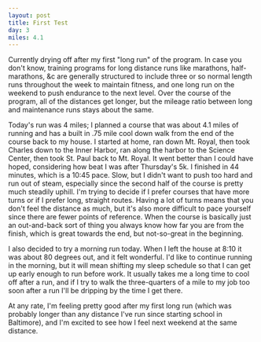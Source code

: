 ```yaml
---
layout: post
title: First Test
day: 3
miles: 4.1
---
```


Currently drying off after my first "long run" of the program. In case you don't know, training programs for long distance runs like marathons, half-marathons, &c are generally structured to include three or so normal length runs throughout the week to maintain fitness, and one long run on the weekend to push endurance to the next level. Over the course of the program, all of the distances get longer, but the mileage ratio between long and maintenance runs stays about the same. 

Today's run was 4 miles; I planned a course that was about 4.1 miles of running and has a built in .75 mile cool down walk from the end of the course back to my house. I started at home, ran down Mt. Royal, then took Charles down to the Inner Harbor, ran along the harbor to the Science Center, then took St. Paul back to Mt. Royal. It went better than I could have hoped, considering how beat I was after Thursday's 5k. I finished in 44 minutes, which is a 10:45 pace. Slow, but I didn't want to push too hard and run out of steam, especially since the second half of the course is pretty much steadily uphill. I'm trying to decide if I prefer courses that have more turns or if I prefer long, straight routes. Having a lot of turns means that you don't feel the distance as much, but it's also more difficult to pace yourself since there are fewer points of reference. When the course is basically just an out-and-back sort of thing you always know how far you are from the finish, which is great towards the end, but not-so-great in the beginning. 

I also decided to try a morning run today. When I left the house at 8:10 it was about 80 degrees out, and it felt wonderful. I'd like to continue running in the morning, but it will mean shifting my sleep schedule so that I can get up early enough to run before work. It usually takes me a long time to cool off after a run, and if I try to walk the three-quarters of a mile to my job too soon after a run I'll be dripping by the time I get there.

At any rate, I'm feeling pretty good after my first long run (which was probably longer than any distance I've run since starting school in Baltimore), and I'm excited to see how I feel next weekend at the same distance.